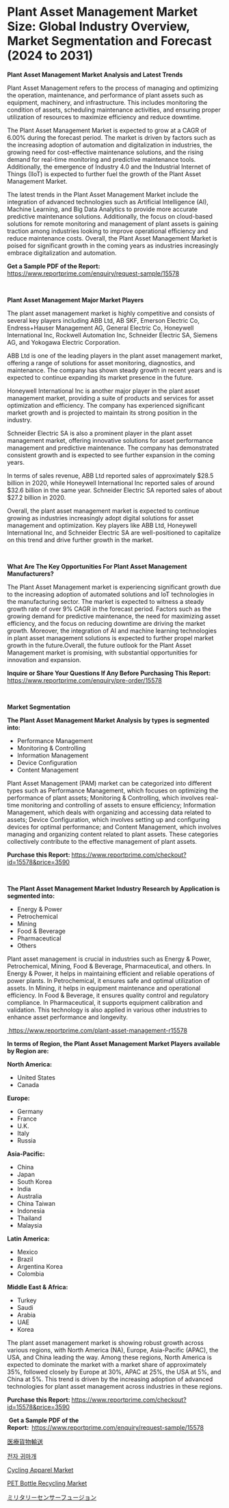 <p><h1>Plant Asset Management Market Size: Global Industry Overview, Market Segmentation and Forecast (2024 to 2031)</h1></p><p><strong>Plant Asset Management Market Analysis and Latest Trends</strong></p>
<p><p>Plant Asset Management refers to the process of managing and optimizing the operation, maintenance, and performance of plant assets such as equipment, machinery, and infrastructure. This includes monitoring the condition of assets, scheduling maintenance activities, and ensuring proper utilization of resources to maximize efficiency and reduce downtime.</p><p>The Plant Asset Management Market is expected to grow at a CAGR of 6.00% during the forecast period. The market is driven by factors such as the increasing adoption of automation and digitalization in industries, the growing need for cost-effective maintenance solutions, and the rising demand for real-time monitoring and predictive maintenance tools. Additionally, the emergence of Industry 4.0 and the Industrial Internet of Things (IIoT) is expected to further fuel the growth of the Plant Asset Management Market.</p><p>The latest trends in the Plant Asset Management Market include the integration of advanced technologies such as Artificial Intelligence (AI), Machine Learning, and Big Data Analytics to provide more accurate predictive maintenance solutions. Additionally, the focus on cloud-based solutions for remote monitoring and management of plant assets is gaining traction among industries looking to improve operational efficiency and reduce maintenance costs. Overall, the Plant Asset Management Market is poised for significant growth in the coming years as industries increasingly embrace digitalization and automation.</p></p>
<p><strong>Get a Sample PDF of the Report:&nbsp;</strong> <a href="https://www.reportprime.com/enquiry/request-sample/15578">https://www.reportprime.com/enquiry/request-sample/15578</a></p>
<p>&nbsp;</p>
<p><strong>Plant Asset Management Major Market Players</strong></p>
<p><p>The plant asset management market is highly competitive and consists of several key players including ABB Ltd, AB SKF, Emerson Electric Co, Endress+Hauser Management AG, General Electric Co, Honeywell International Inc, Rockwell Automation Inc, Schneider Electric SA, Siemens AG, and Yokogawa Electric Corporation.</p><p>ABB Ltd is one of the leading players in the plant asset management market, offering a range of solutions for asset monitoring, diagnostics, and maintenance. The company has shown steady growth in recent years and is expected to continue expanding its market presence in the future.</p><p>Honeywell International Inc is another major player in the plant asset management market, providing a suite of products and services for asset optimization and efficiency. The company has experienced significant market growth and is projected to maintain its strong position in the industry.</p><p>Schneider Electric SA is also a prominent player in the plant asset management market, offering innovative solutions for asset performance management and predictive maintenance. The company has demonstrated consistent growth and is expected to see further expansion in the coming years.</p><p>In terms of sales revenue, ABB Ltd reported sales of approximately $28.5 billion in 2020, while Honeywell International Inc reported sales of around $32.6 billion in the same year. Schneider Electric SA reported sales of about $27.2 billion in 2020.</p><p>Overall, the plant asset management market is expected to continue growing as industries increasingly adopt digital solutions for asset management and optimization. Key players like ABB Ltd, Honeywell International Inc, and Schneider Electric SA are well-positioned to capitalize on this trend and drive further growth in the market.</p></p>
<p>&nbsp;</p>
<p><strong>What Are The Key Opportunities For Plant Asset Management Manufacturers?</strong></p>
<p><p>The Plant Asset Management market is experiencing significant growth due to the increasing adoption of automated solutions and IoT technologies in the manufacturing sector. The market is expected to witness a steady growth rate of over 9% CAGR in the forecast period. Factors such as the growing demand for predictive maintenance, the need for maximizing asset efficiency, and the focus on reducing downtime are driving the market growth. Moreover, the integration of AI and machine learning technologies in plant asset management solutions is expected to further propel market growth in the future.Overall, the future outlook for the Plant Asset Management market is promising, with substantial opportunities for innovation and expansion.</p></p>
<p><strong>Inquire or Share Your Questions If Any Before Purchasing This Report:</strong> <a href="https://www.reportprime.com/enquiry/pre-order/15578">https://www.reportprime.com/enquiry/pre-order/15578</a></p>
<p>&nbsp;</p>
<p><strong>Market Segmentation</strong></p>
<p><strong>The Plant Asset Management Market Analysis by types is segmented into:</strong></p>
<p><ul><li>Performance Management</li><li>Monitoring & Controlling</li><li>Information Management</li><li>Device Configuration</li><li>Content Management</li></ul></p>
<p><p>Plant Asset Management (PAM) market can be categorized into different types such as Performance Management, which focuses on optimizing the performance of plant assets; Monitoring & Controlling, which involves real-time monitoring and controlling of assets to ensure efficiency; Information Management, which deals with organizing and accessing data related to assets; Device Configuration, which involves setting up and configuring devices for optimal performance; and Content Management, which involves managing and organizing content related to plant assets. These categories collectively contribute to the effective management of plant assets.</p></p>
<p><strong>Purchase this Report:&nbsp;</strong><a href="https://www.reportprime.com/checkout?id=15578&price=3590">https://www.reportprime.com/checkout?id=15578&price=3590</a></p>
<p>&nbsp;</p>
<p><strong>The Plant Asset Management Market Industry Research by Application is segmented into:</strong></p>
<p><ul><li>Energy & Power</li><li>Petrochemical</li><li>Mining</li><li>Food & Beverage</li><li>Pharmaceutical</li><li>Others</li></ul></p>
<p><p>Plant asset management is crucial in industries such as Energy & Power, Petrochemical, Mining, Food & Beverage, Pharmaceutical, and others. In Energy & Power, it helps in maintaining efficient and reliable operations of power plants. In Petrochemical, it ensures safe and optimal utilization of assets. In Mining, it helps in equipment maintenance and operational efficiency. In Food & Beverage, it ensures quality control and regulatory compliance. In Pharmaceutical, it supports equipment calibration and validation. This technology is also applied in various other industries to enhance asset performance and longevity.</p></p>
<p><a href="https://www.reportprime.com/plant-asset-management-r15578">&nbsp;https://www.reportprime.com/plant-asset-management-r15578</a></p>
<p><strong>In terms of Region, the Plant Asset Management Market Players available by Region are:</strong></p>
<p>
    <p> <strong> North America: </strong>
        <ul>
            <li>United States</li>
            <li>Canada</li>
        </ul>
        </p> 
    <p> <strong> Europe: </strong>
        <ul>
            <li>Germany</li>
            <li>France</li>
            <li>U.K.</li>
            <li>Italy</li>
            <li>Russia</li>
        </ul>
        </p> 
    <p> <strong> Asia-Pacific: </strong>
        <ul>
            <li>China</li>
            <li>Japan</li>
            <li>South Korea</li>
            <li>India</li>
            <li>Australia</li>
            <li>China Taiwan</li>
            <li>Indonesia</li>
            <li>Thailand</li>
            <li>Malaysia</li>
        </ul>
        </p> 
    <p> <strong> Latin America: </strong>
        <ul>
            <li>Mexico</li>
            <li>Brazil</li>
            <li>Argentina Korea</li>
            <li>Colombia</li>
        </ul>
        </p> 
    <p> <strong> Middle East & Africa: </strong>
        <ul>
            <li>Turkey</li>
            <li>Saudi</li>
            <li>Arabia</li>
            <li>UAE</li>
            <li>Korea</li>
        </ul>
    </p>
    </p>
<p><p>The plant asset management market is showing robust growth across various regions, with North America (NA), Europe, Asia-Pacific (APAC), the USA, and China leading the way. Among these regions, North America is expected to dominate the market with a market share of approximately 35%, followed closely by Europe at 30%, APAC at 25%, the USA at 5%, and China at 5%. This trend is driven by the increasing adoption of advanced technologies for plant asset management across industries in these regions.</p></p>
<p><strong>Purchase this Report: </strong><a href="https://www.reportprime.com/checkout?id=15578&price=3590">https://www.reportprime.com/checkout?id=15578&price=3590</a></p>
<p>&nbsp;<strong>Get a Sample PDF of the Report:&nbsp;&nbsp;</strong><a href="https://www.reportprime.com/enquiry/request-sample/15578">https://www.reportprime.com/enquiry/request-sample/15578</a></p>
<p><strong></strong></p>
<p><p><a href="https://github.com/mcbeesbxa270/Market-Research-Report-List-2/blob/main/456020981815.md">医療貨物輸送</a></p><p><a href="https://github.com/CliftonFisher9067/Market-Research-Report-List-1/blob/main/348230576217.md">전자 귀마개</a></p><p><a href="https://issuu.com/reportprime-2/docs/cycling-apparel-market-size-2030.pptx">Cycling Apparel Market</a></p><p><a href="https://github.com/Glendatilghmankmgz0rbhwpy/Market-Research-Report-List-2/blob/main/pet-bottle-recycling-market.md">PET Bottle Recycling Market</a></p><p><a href="https://github.com/EmoryYundt1935/Market-Research-Report-List-1/blob/main/238768981816.md">ミリタリーセンサーフュージョン</a></p></p>